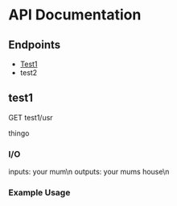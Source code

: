 # API Documentation

## Endpoints
- [Test1](#test1)
- test2




## test1
GET test1/usr

thingo

### I/O
inputs: your mum\n
outputs: your mums house\n

### Example Usage
